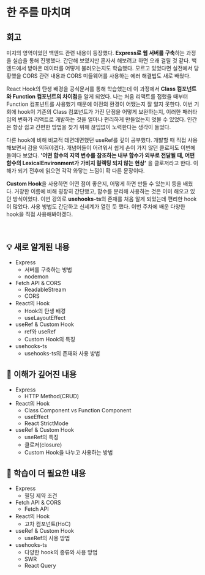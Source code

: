 # 한 주를 마치며

## 회고

미지의 영역이었던 백엔드 관련 내용이 등장했다. **Express로 웹 서버를 구축**하는 과정을 실습을 통해 진행했다. 
간단해 보였지만 혼자서 해보려고 하면 오래 걸릴 것 같다. 백엔드에서 받아온 데이터를 어떻게 불러오는지도 학습했다. 
모르고 있었다면 실전에서 당황했을 CORS 관련 내용과 CORS 미들웨어를 사용하는 에러 해결법도 새로 배웠다.

React Hook의 탄생 배경을 공식문서를 통해 학습했는데 이 과정에서 **Class 컴포넌트와 Function 컴포넌트의 차이점**을 알게 되었다.
나는 처음 리액트를 접했을 때부터 Function 컴포넌트를 사용했기 때문에 이전의 환경이 어땠는지 잘 알지 못한다. 
이번 기회에 hook이 기존의 Class 컴포넌트가 가진 단점을 어떻게 보완하는지, 
이러한 패러타임의 변화가 리액트로 개발하는 것을 얼마나 편리하게 만들었는지 엿볼 수 있었다. 
인간은 항상 쉽고 간편한 방법을 찾기 위해 끊임없이 노력한다는 생각이 들었다. 

다른 hook에 비해 비교적 데면데면했던 useRef를 깊이 공부했다. 개발할 때 직접 사용해보면서 감을 익혀야겠다. 
개념어들이 어려워서 쉽게 손이 가지 않던 클로저도 이번에 들여다 보았다.
**'어떤 함수의 지역 변수를 참조하는 내부 함수가 외부로 전달될 때, 어떤 함수의 LexicalEnvironment가 가비지 컬렉팅 되지 않는 현상'** 을 클로저라고 한다.
이해가 되기 전후에 읽으면 각각 와닿는 느낌이 확 다른 문장이다.

**Custom Hook**을 사용하면 어떤 점이 좋은지, 어떻게 하면 만들 수 있는지 등을 배웠다. 거창한 이름에 비해 굉장히 간단했고, 
함수를 분리해 사용하는 것은 이미 해오고 있던 방식이었다. 
이번 강의로 **usehooks-ts**의 존재를 처음 알게 되었는데 편리한 hook이 많았다. 사용 방법도 간단하고 신세계가 열린 듯 했다. 
이번 주차에 배운 다양한 hook을 직접 사용해봐야겠다.

<br>

## 💡 새로 알게된 내용

- Express
  - 서버를 구축하는 방법 
  - nodemon 
- Fetch API & CORS
  - ReadableStream
  - CORS
- React의 Hook
  - Hook의 탄생 배경
  - useLayoutEffect
- useRef & Custom Hook
  - ref와 useRef
  - Custom Hook의 특징 
- usehooks-ts
  - usehooks-ts의 존재와 사용 방법


## 🔎 이해가 깊어진 내용

- Express
  - HTTP Method(CRUD)
- React의 Hook
  - Class Component vs Function Component
  - useEffect
  - React StrictMode
- useRef & Custom Hook
  - useRef의 특징
  - 클로저(closure)
  - Custom Hook을 나누고 사용하는 방법


## 🤔 학습이 더 필요한 내용

- Express
  - 필딩 제약 조건
- Fetch API & CORS
  - Fetch API
- React의 Hook
  - 고차 컴포넌트(HoC)
- useRef & Custom Hook
  - useRef의 사용 방법
- usehooks-ts
  - 다양한 hook의 종류와 사용 방법
  - SWR
  - React Query

